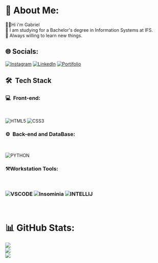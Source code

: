 # 💫 About Me:
👨‍💻Hi i'm Gabriel<br>📒 I am studying for a Bachelor's degree in Information Systems at IFS.<br>📓 Always willing to learn new things.

 
## 🌐 Socials:
[![Instagram](https://img.shields.io/badge/Instagram-E4405F?style=for-the-badge&logo=instagram&logoColor=white)](https://instagram.com/rubinhooo._) 
[![LinkedIn](https://img.shields.io/badge/LinkedIn-0077B5?style=for-the-badge&logo=linkedin&logoColor=white)](https://linkedin.com/in/rubinhooo._) 
[![Portifolio](https://img.shields.io/badge/Portfolio-255E63?style=for-the-badge&logo=About.me&logoColor=white)](https://portfoliogabrielsantana.netlify.app)

<h2>🛠 &nbsp;Tech Stack</h2>

<h3>💻 &nbsp;Front-end:</h3>
<br>

![HTML5](https://img.shields.io/badge/html5-%23E34F26.svg?style=for-the-badge&logo=html5&logoColor=white) 
![CSS3](https://img.shields.io/badge/css3-%231572B6.svg?style=for-the-badge&logo=css3&logoColor=white) 

<h3>⚙️ &nbsp;Back-end and DataBase:</h3>
<br>

![PYTHON](https://img.shields.io/badge/python-3670A0?style=for-the-badge&logo=python&logoColor=ffdd54)

<h3>⚒️Workstation Tools:<h3>
<br>

![VSCODE](https://img.shields.io/badge/VSCode-0078D4?style=for-the-badge&logo=visual%20studio%20code&logoColor=white)
![Insominia](https://img.shields.io/badge/Insomnia-5849be?style=for-the-badge&logo=Insomnia&logoColor=white)
![INTELLIJ](https://img.shields.io/badge/Intellij%20Idea-000?logo=intellij-idea&style=for-the-badge)

<br>

# 📊 GitHub Stats:
![](https://github-readme-stats.vercel.app/api?username=RubensSa&theme=dracula&hide_border=false&include_all_commits=true&count_private=false)<br/>
![](https://github-readme-streak-stats.herokuapp.com/?user=RubensSa&theme=dracula&hide_border=false)<br/>
![](https://github-readme-stats.vercel.app/api/top-langs/?username=RubensSa&theme=dracula&hide_border=false&include_all_commits=true&count_private=false&layout=compact)

<!-- Proudly created with GPRM ( https://gprm.itsvg.in ) -->
